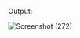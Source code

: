 Output:

![Screenshot (272)](https://user-images.githubusercontent.com/55580232/216740500-7bf82bb6-7cd3-4a3d-8cd2-b679391fbd81.png)
